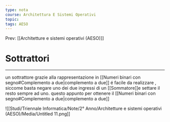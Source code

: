 ```yaml
---
type: nota
course: Architettura E Sistemi Operativi
topic: 
tags: AESO
---
```


Prev: [[Architetture e sistemi operativi (AESO)]]

# Sottrattori
---
un sottrattore grazie alla rappresentazione in [[Numeri binari con segno#Complemento a due|complemento a due]] é facile da realizzare , siccome basta negare uno dei due ingressi di un [[Sommatore]]e settare il resto sempre ad uno. questo appunto per ottenere il [[Numeri binari con segno#Complemento a due|complemento a due]]

![[Studi/Triennale Informatica/Note/2° Anno/Architetture e sistemi operativi (AESO)/Media/Untitled 11.png]]

